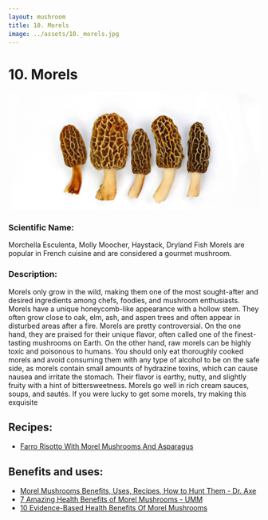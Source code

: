 ```yaml
---
layout: mushroom
title: 10. Morels
image: ../assets/10._morels.jpg
---
```


# 10. Morels

![10. Morels](../assets/10._morels.jpg)

### Scientific Name:
Morchella Esculenta, Molly Moocher, Haystack, Dryland Fish Morels are popular in French cuisine and are considered a gourmet mushroom.

### Description:
Morels only grow in the wild, making them one of the most sought-after and desired ingredients among chefs, foodies, and mushroom enthusiasts. Morels have a unique honeycomb-like appearance with a hollow stem. They often grow close to oak, elm, ash, and aspen trees and often appear in disturbed areas after a fire. Morels are pretty controversial. On the one hand, they are praised for their unique flavor, often called one of the finest-tasting mushrooms on Earth. On the other hand, raw morels can be highly toxic and poisonous to humans. You should only eat thoroughly cooked morels and avoid consuming them with any type of alcohol to be on the safe side, as morels contain small amounts of hydrazine toxins, which can cause nausea and irritate the stomach. Their flavor is earthy, nutty, and slightly fruity with a hint of bittersweetness. Morels go well in rich cream sauces, soups, and sautés. If you were lucky to get some morels, try making this exquisite

## Recipes:
- [Farro Risotto With Morel Mushrooms And Asparagus](https://www.sidechef.com/de/recipes/5758/farro_risotto_with_morel_mushrooms_asparagus/)

## Benefits and uses:
- [Morel Mushrooms Benefits, Uses, Recipes, How to Hunt Them - Dr. Axe](https://draxe.com/nutrition/morel-mushrooms/)
- [7 Amazing Health Benefits of Morel Mushrooms - UMM](https://ultimatemedicinalmushrooms.com/health-benefits-of-morel-mushrooms/)
- [10 Evidence-Based Health Benefits Of Morel Mushrooms](https://www.boldsky.com/health/nutrition/10-evidence-based-health-benefits-of-morel-mushrooms-140855.html)
